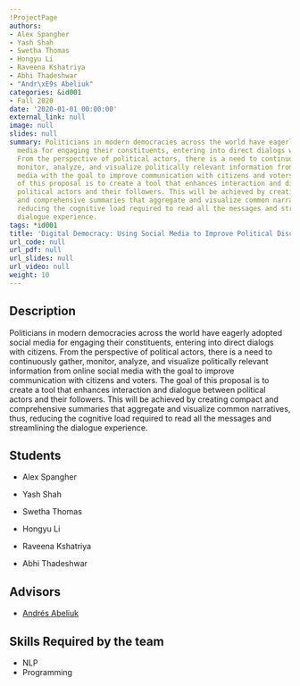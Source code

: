 ```yaml
---
!ProjectPage
authors:
- Alex Spangher
- Yash Shah
- Swetha Thomas
- Hongyu Li
- Raveena Kshatriya
- Abhi Thadeshwar
- "Andr\xE9s Abeliuk"
categories: &id001
- Fall 2020
date: '2020-01-01 00:00:00'
external_link: null
image: null
slides: null
summary: Politicians in modern democracies across the world have eagerly adopted social
  media for engaging their constituents, entering into direct dialogs with citizens.
  From the perspective of political actors, there is a need to continuously gather,
  monitor, analyze, and visualize politically relevant information from online social
  media with the goal to improve communication with citizens and voters. The goal
  of this proposal is to create a tool that enhances interaction and dialogue between
  political actors and their followers. This will be achieved by creating compact
  and comprehensive summaries that aggregate and visualize common narratives, thus,
  reducing the cognitive load required to read all the messages and streamlining the
  dialogue experience.
tags: *id001
title: 'Digital Democracy: Using Social Media to Improve Political Discourse'
url_code: null
url_pdf: null
url_slides: null
url_video: null
weight: 10
---
```

## Description

Politicians in modern democracies across the world have eagerly adopted social media for engaging their constituents, entering into direct dialogs with citizens. From the perspective of political actors, there is a need to continuously gather, monitor, analyze, and visualize politically relevant information from online social media with the goal to improve communication with citizens and voters. The goal of this proposal is to create a tool that enhances interaction and dialogue between political actors and their followers. This will be achieved by creating compact and comprehensive summaries that aggregate and visualize common narratives, thus, reducing the cognitive load required to read all the messages and streamlining the dialogue experience.





## Students

* Alex Spangher

* Yash Shah

* Swetha Thomas

* Hongyu Li

* Raveena Kshatriya

* Abhi Thadeshwar

## Advisors

* [Andrés Abeliuk](../../../author/andrés-abeliuk)

## Skills Required by the team


* NLP
* Programming